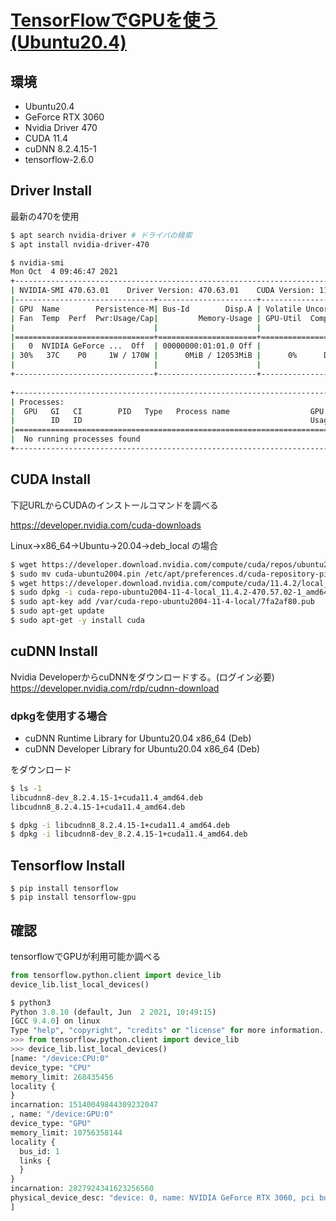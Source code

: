 # [TensorFlowでGPUを使う(Ubuntu20.4)](https://marimelon.github.io/note/linux/tensorflow-gpu_ubuntu20.4)

## 環境
- Ubuntu20.4
- GeForce RTX 3060
- Nvidia Driver 470
- CUDA 11.4
- cuDNN 8.2.4.15-1
- tensorflow-2.6.0

## Driver Install

最新の470を使用

```sh
$ apt search nvidia-driver # ドライバの検索
$ apt install nvidia-driver-470
```

```sh
$ nvidia-smi
Mon Oct  4 09:46:47 2021       
+-----------------------------------------------------------------------------+
| NVIDIA-SMI 470.63.01    Driver Version: 470.63.01    CUDA Version: 11.4     |
|-------------------------------+----------------------+----------------------+
| GPU  Name        Persistence-M| Bus-Id        Disp.A | Volatile Uncorr. ECC |
| Fan  Temp  Perf  Pwr:Usage/Cap|         Memory-Usage | GPU-Util  Compute M. |
|                               |                      |               MIG M. |
|===============================+======================+======================|
|   0  NVIDIA GeForce ...  Off  | 00000000:01:01.0 Off |                  N/A |
| 30%   37C    P0     1W / 170W |      0MiB / 12053MiB |      0%      Default |
|                               |                      |                  N/A |
+-------------------------------+----------------------+----------------------+
                                                                               
+-----------------------------------------------------------------------------+
| Processes:                                                                  |
|  GPU   GI   CI        PID   Type   Process name                  GPU Memory |
|        ID   ID                                                   Usage      |
|=============================================================================|
|  No running processes found                                                 |
+-----------------------------------------------------------------------------+
```

## CUDA Install

下記URLからCUDAのインストールコマンドを調べる

<https://developer.nvidia.com/cuda-downloads>


Linux->x86_64->Ubuntu->20.04->deb_local の場合
```sh
$ wget https://developer.download.nvidia.com/compute/cuda/repos/ubuntu2004/x86_64/cuda-ubuntu2004.pin
$ sudo mv cuda-ubuntu2004.pin /etc/apt/preferences.d/cuda-repository-pin-600
$ wget https://developer.download.nvidia.com/compute/cuda/11.4.2/local_installers/cuda-repo-ubuntu2004-11-4-local_11.4.2-470.57.02-1_amd64.deb
$ sudo dpkg -i cuda-repo-ubuntu2004-11-4-local_11.4.2-470.57.02-1_amd64.deb
$ sudo apt-key add /var/cuda-repo-ubuntu2004-11-4-local/7fa2af80.pub
$ sudo apt-get update
$ sudo apt-get -y install cuda
```

## cuDNN Install

Nvidia DeveloperからcuDNNをダウンロードする。(ログイン必要)  
<https://developer.nvidia.com/rdp/cudnn-download>

### dpkgを使用する場合

- cuDNN Runtime Library for Ubuntu20.04 x86_64 (Deb)  
- cuDNN Developer Library for Ubuntu20.04 x86_64 (Deb)

をダウンロード

```sh
$ ls -1
libcudnn8-dev_8.2.4.15-1+cuda11.4_amd64.deb
libcudnn8_8.2.4.15-1+cuda11.4_amd64.deb

$ dpkg -i libcudnn8_8.2.4.15-1+cuda11.4_amd64.deb
$ dpkg -i libcudnn8-dev_8.2.4.15-1+cuda11.4_amd64.deb
```

## Tensorflow Install

```
$ pip install tensorflow
$ pip install tensorflow-gpu
```

## 確認

tensorflowでGPUが利用可能か調べる

```py
from tensorflow.python.client import device_lib
device_lib.list_local_devices()
```

```python
$ python3
Python 3.8.10 (default, Jun  2 2021, 10:49:15) 
[GCC 9.4.0] on linux
Type "help", "copyright", "credits" or "license" for more information.
>>> from tensorflow.python.client import device_lib
>>> device_lib.list_local_devices()
[name: "/device:CPU:0"
device_type: "CPU"
memory_limit: 268435456
locality {
}
incarnation: 15140049844309232047
, name: "/device:GPU:0"
device_type: "GPU"
memory_limit: 10756358144
locality {
  bus_id: 1
  links {
  }
}
incarnation: 2827924341623256560
physical_device_desc: "device: 0, name: NVIDIA GeForce RTX 3060, pci bus id: 0000:01:01.0, compute capability: 8.6"
]
```